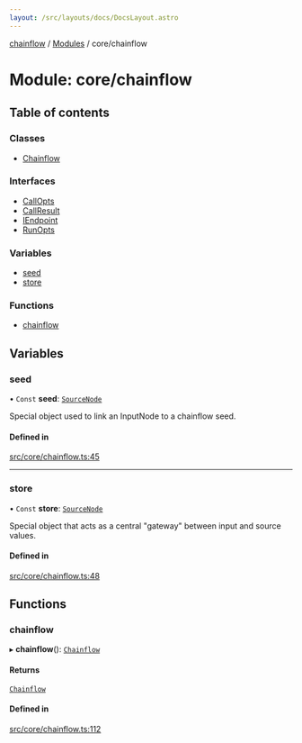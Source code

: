 ```yaml
---
layout: /src/layouts/docs/DocsLayout.astro
---
```


[chainflow](/docs/README) / [Modules](/docs/modules) / core/chainflow

# Module: core/chainflow

## Table of contents

### Classes

- [Chainflow](/docs/classes/core_chainflow.Chainflow)

### Interfaces

- [CallOpts](/docs/interfaces/core_chainflow.CallOpts)
- [CallResult](/docs/interfaces/core_chainflow.CallResult)
- [IEndpoint](/docs/interfaces/core_chainflow.IEndpoint)
- [RunOpts](/docs/interfaces/core_chainflow.RunOpts)

### Variables

- [seed](/docs/modules/core_chainflow#seed)
- [store](/docs/modules/core_chainflow#store)

### Functions

- [chainflow](/docs/modules/core_chainflow#chainflow)

## Variables

### seed

• `Const` **seed**: [`SourceNode`](/docs/interfaces/core_sourceNode.SourceNode)

Special object used to link an InputNode to a chainflow seed.

#### Defined in

[src/core/chainflow.ts:45](https://github.com/edwinlzs/chainflow/blob/d682462/src/core/chainflow.ts#L45)

___

### store

• `Const` **store**: [`SourceNode`](/docs/interfaces/core_sourceNode.SourceNode)

Special object that acts as a central "gateway" between input and source values.

#### Defined in

[src/core/chainflow.ts:48](https://github.com/edwinlzs/chainflow/blob/d682462/src/core/chainflow.ts#L48)

## Functions

### chainflow

▸ **chainflow**(): [`Chainflow`](/docs/classes/core_chainflow.Chainflow)

#### Returns

[`Chainflow`](/docs/classes/core_chainflow.Chainflow)

#### Defined in

[src/core/chainflow.ts:112](https://github.com/edwinlzs/chainflow/blob/d682462/src/core/chainflow.ts#L112)
